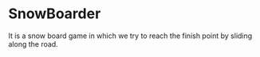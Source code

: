 # SnowBoarder
It is a snow board game in which we try to reach the finish point by sliding along the road.
